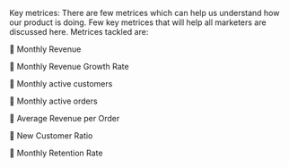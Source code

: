 Key metrices: There are few metrices which can help us understand how our product is doing.
Few key metrices that will help all marketers are discussed here. Metrices tackled are:

	Monthly Revenue

	Monthly Revenue Growth Rate

	Monthly active customers

	Monthly active orders

	Average Revenue per Order

	New Customer Ratio

	Monthly Retention Rate
